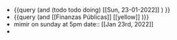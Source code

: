 - {{query (and (todo todo doing) [[Sun, 23-01-2022]] ) }}
- {{query (and [[Finanzas Públicas]] [[yellow]] )}}
- mimir on sunday at 5pm
  date:: [[Jan 23rd, 2022]]
-